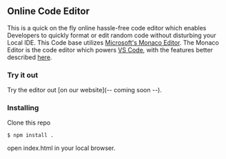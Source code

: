 ## Online Code Editor

This is a quick on the fly online hassle-free code editor which enables Developers to quickly format or edit random code without disturbing your Local IDE. This Code base utilizes [Microsoft's Monaco Editor](https://github.com/microsoft/monaco-editor).
The Monaco Editor is the code editor which powers [VS Code](https://github.com/Microsoft/vscode), with the features better described [here](https://code.visualstudio.com/docs/editor/editingevolved).

### Try it out
Try the editor out [on our website](-- coming soon --).

### Installing

Clone this repo
```
$ npm install .
```
open index.html in your local browser.




